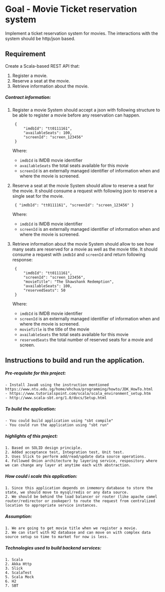Goal - Movie Ticket reservation system
======================================
Implement a ticket reservation system for movies. The interactions with the system should be http/json based.

Requirement
--------------
Create a Scala-based REST API that:

1. Register a movie.
2. Reserve a seat at the movie.
3. Retrieve information about the movie.

##### Contract information:

1. Register a movie
    System should accept a json with following structure to be able to register a movie before any reservation can happen.

        {
            "imdbId": "tt0111161",
            "availableSeats": 100,
            "screenId": "screen_123456"
        }

    Where:

    * `imdbId` is IMDB movie identifier
    * `availableSeats` the total seats available for this movie
    * `screenId` is an externally managed identifier of information when and where the movie is screened.

2. Reserve a seat at the movie
    System should allow to reserve a seat for the movie. It should consume a request with following json to reserve a single seat for the movie.

        { "imdbId": "tt0111161", "screenId": "screen_123456" }

    Where:

    * `imdbId` is IMDB movie identifier
    * `screenId` is an externally managed identifier of information when and where the movie is screened.

3. Retrieve information about the movie
    System should allow to see how many seats are reserved for a movie as well as the movie title.
    It should consume a request with `imdbId` and `screenId` and return following response:

        {
            "imdbId": "tt0111161",
            "screenId": "screen_123456",
            "movieTitle": "The Shawshank Redemption",
            "availableSeats": 100,
            "reservedSeats": 50
        }

    Where:

    * `imdbId` is IMDB movie identifier
    * `screenId` is an externally managed identifier of information when and where the movie is screened.
    * `movieTitle` is the title of the movie
    * `availableSeats` the total seats available for this movie
    * `reservedSeats` the total number of reserved seats for a movie and screen.

Instructions to build and run the application.
---------------------------------------------

##### Pre-requisite for this project:
	- Install Java8 using the instruction mentioned https://www.ntu.edu.sg/home/ehchua/programming/howto/JDK_HowTo.html
	- https://www.tutorialspoint.com/scala/scala_environment_setup.htm
	- http://www.scala-sbt.org/1.0/docs/Setup.html

##### To build the application:
  	- You could build application using "sbt compile"
  	- You could run the application using "sbt run"

##### highlights of this project:
	1. Based on SOLID design principle.
	2. Added acceptance test, Integration test, Unit test.
	3. Uses Slick to perform add/read/update data source operations.
	4. Followed Onion architecture by layering service, respository where we can change any layer at anytime each with abstraction.

##### How could i scale this application:

	1. Since this application depends on inmemory database to store the state, we should move to mysql/redis or any data source.
	2. We should be behind the load balancer or router (like apache camel router/redirector or zookeper) to route the request from centralized location to appropriate service instances.

##### Assumption:
    1. We are going to get movie title when we register a movie.
    2. We can start with H2 database and can move on with complex data source setup so time to market for now is less.

##### Technologies used to build backend services:

	1. Scala
	2. Akka Http
	3. Slick
	4. ScalaTest
	5. Scala Mock
	6. H2
	7. SBT